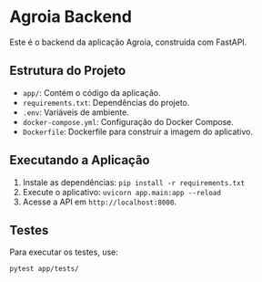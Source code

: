 # Agroia Backend

Este é o backend da aplicação Agroia, construída com FastAPI.

## Estrutura do Projeto

- `app/`: Contém o código da aplicação.
- `requirements.txt`: Dependências do projeto.
- `.env`: Variáveis de ambiente.
- `docker-compose.yml`: Configuração do Docker Compose.
- `Dockerfile`: Dockerfile para construir a imagem do aplicativo.

## Executando a Aplicação

1. Instale as dependências: `pip install -r requirements.txt`
2. Execute o aplicativo: `uvicorn app.main:app --reload`
3. Acesse a API em `http://localhost:8000`.

## Testes

Para executar os testes, use:

```bash
pytest app/tests/
